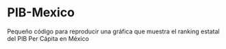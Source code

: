 # PIB-Mexico
Pequeño código para reproducir una gráfica que muestra el ranking estatal del PIB Per Cápita en México
